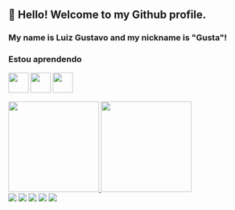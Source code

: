 ## 👋 Hello! Welcome to my Github profile.
### My name is Luiz Gustavo and my nickname is "Gusta"!


### Estou aprendendo

<img src="https://logodownload.org/wp-content/uploads/2022/04/javascript-logo-0.png"
width="40" height="40"/> <img src="https://cdn.pixabay.com/photo/2017/08/05/11/16/logo-2582747_960_720.png" width="40" height="40"/>
<img src="https://icon-library.com/images/html5-icon/html5-icon-14.jpg" width="40" height="40"/>
<div>
<a href="https://github.com/Lgusta20">
<img height="180em" src="https://github-readme-stats.vercel.app/api/top-langs/?username=Lgusta20&layout=compact&langs_count=7&theme=dracula"/>
<img height="180em" src="https://github-readme-stats.vercel.app/api?username=Lgusta20&show_icons=true&theme=dracula&include_all_commits=true&count_private=true"/>
</div>
  <div>
<a href="https://www.youtube.com/GUSTA-FFX" target="_blank"><img src="https://img.shields.io/badge/YouTube-FF0000?style=for-the-badge&logo=youtube&logoColor=white" target="_blank"></a>
<a href="https://instagram.com/lgusta44_" target="_blank"><img src="https://img.shields.io/badge/-Instagram-%23E4405F?style=for-the-badge&logo=instagram&logoColor=white" target="_blank"></a>
<a href="https://www.twitch.tv/gustazz44_" target="_blank"><img src="https://img.shields.io/badge/Twitch-9146FF?style=for-the-badge&logo=twitch&logoColor=white" target="_blank"></a>
<a href = "gugavasco2016@gmail.com"><img src="https://img.shields.io/badge/Gmail-D14836?style=for-the-badge&logo=gmail&logoColor=white" target="_blank"></a>
<a href="https://www.linkedin.com/in/seu-usuário-linkedln-aqui" target="_blank"><img src="https://img.shields.io/badge/-LinkedIn-%230077B5?style=for-the-badge&logo=linkedin&logoColor=white" target="_blank"></a>   
</div>
